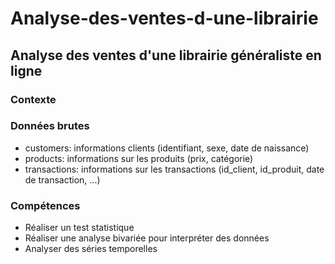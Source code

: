# Analyse-des-ventes-d-une-librairie
## Analyse des ventes d'une librairie généraliste en ligne

### Contexte
### Données brutes
* customers: informations clients (identifiant, sexe, date de naissance)
* products: informations sur les produits (prix, catégorie)
* transactions: informations sur les transactions (id_client, id_produit, date de transaction, ...)

### Compétences
* Réaliser un test statistique
* Réaliser une analyse bivariée pour interpréter des données
* Analyser des séries temporelles
